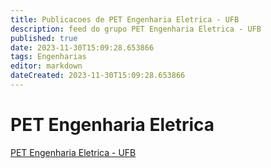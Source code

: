```yaml
---
title: Publicacoes de PET Engenharia Eletrica - UFB 
description: feed do grupo PET Engenharia Eletrica - UFB
published: true
date: 2023-11-30T15:09:28.653866
tags: Engenharias
editor: markdown
dateCreated: 2023-11-30T15:09:28.653866
---
```


# PET Engenharia Eletrica
[PET Engenharia Eletrica - UFB](/grupo/135PETEngenhariaEletricaUFB.md)